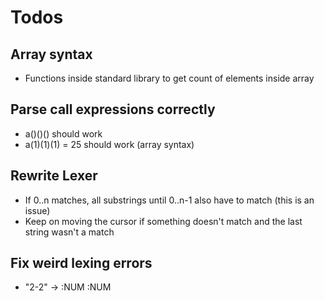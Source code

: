 # Todos

## Array syntax
  - Functions inside standard library to get count of elements inside array

## Parse call expressions correctly
  - a()()() should work
  - a(1)(1)(1) = 25 should work (array syntax)

## Rewrite Lexer
  - If 0..n matches, all substrings until 0..n-1 also have to match (this is an issue)
  - Keep on moving the cursor if something doesn't match and the last string wasn't a match

## Fix weird lexing errors
  - "2-2" -> :NUM :NUM
